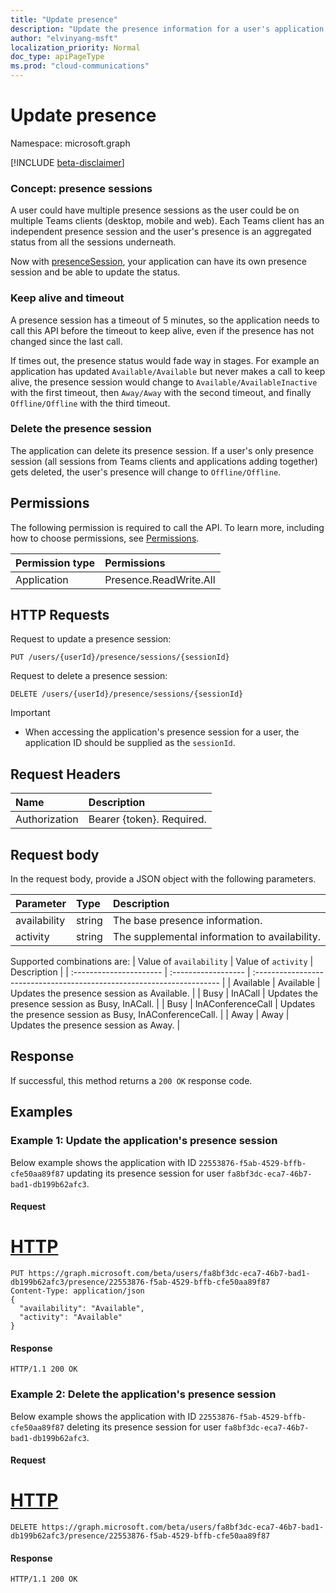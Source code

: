 ```yaml
---
title: "Update presence"
description: "Update the presence information for a user's application session."
author: "elvinyang-msft"
localization_priority: Normal
doc_type: apiPageType
ms.prod: "cloud-communications"
---
```


# Update presence

Namespace: microsoft.graph

[!INCLUDE [beta-disclaimer](../../includes/beta-disclaimer.md)]

### Concept: presence sessions
A user could have multiple presence sessions as the user could be on multiple Teams clients (desktop, mobile and web). Each Teams client has an independent presence session and the user's presence is an aggregated status from all the sessions underneath.

Now with [presenceSession](../resources/presencesession.md), your application can have its own presence session and be able to update the status.

### Keep alive and timeout
A presence session has a timeout of 5 minutes, so the application needs to call this API before the timeout to keep alive, even if the presence has not changed since the last call.

If times out, the presence status would fade way in stages. For example an application has updated `Available/Available` but never makes a call to keep alive, the presence session would change to `Available/AvailableInactive` with the first timeout, then `Away/Away` with the second timeout, and finally `Offline/Offline` with the third timeout.

### Delete the presence session
The application can delete its presence session. If a user's only presence session (all sessions from Teams clients and applications adding together) gets deleted, the user's presence will change to `Offline/Offline`.

## Permissions
The following permission is required to call the API. To learn more, including how to choose permissions, see [Permissions](/graph/permissions-reference).

| Permission type | Permissions            |
| :-------------- | :--------------------- |
| Application     | Presence.ReadWrite.All |

## HTTP Requests
Request to update a presence session:
<!-- { "blockType": "ignored" } -->
```http
PUT /users/{userId}/presence/sessions/{sessionId}
```

Request to delete a presence session:
<!-- { "blockType": "ignored" } -->
```http
DELETE /users/{userId}/presence/sessions/{sessionId}
```

> [!IMPORTANT]
> * When accessing the application's presence session for a user, the application ID should be supplied as the `sessionId`.

## Request Headers
| Name          | Description               |
| :------------ | :------------------------ |
| Authorization | Bearer {token}. Required. |


## Request body

In the request body, provide a JSON object with the following parameters.

| Parameter    | Type   | Description                                   |
| :----------- | :----- | :-------------------------------------------- |
| availability | string | The base presence information.                |
| activity     | string | The supplemental information to availability. |

Supported combinations are:
| Value of `availability` | Value of `activity` | Description                                                            |
| :---------------------- | :------------------ | :--------------------------------------------------------------------- |
| Available               | Available           | Updates the presence session as Available.                                     |
| Busy                    | InACall             | Updates the presence session as Busy, InACall.                                 |
| Busy                    | InAConferenceCall   | Updates the presence session as Busy, InAConferenceCall.                       |
| Away                    | Away                | Updates the presence session as Away.                                          |

## Response
If successful, this method returns a `200 OK` response code.

## Examples

### Example 1: Update the application's presence session
Below example shows the application with ID `22553876-f5ab-4529-bffb-cfe50aa89f87` updating its presence session for user `fa8bf3dc-eca7-46b7-bad1-db199b62afc3`.

#### Request

# [HTTP](#tab/http)
<!-- {
  "blockType": "request",
  "name": "get-your-presence"
}-->

```msgraph-interactive
PUT https://graph.microsoft.com/beta/users/fa8bf3dc-eca7-46b7-bad1-db199b62afc3/presence/22553876-f5ab-4529-bffb-cfe50aa89f87
Content-Type: application/json
{  
  "availability": "Available",
  "activity": "Available"
}
```

#### Response

<!-- {
  "blockType": "response",
  "name": "get-your-presence",
  "@odata.type": "microsoft.graph.presence",
  "truncated":"true"
} -->
```http
HTTP/1.1 200 OK
```

### Example 2: Delete the application's presence session
Below example shows the application with ID `22553876-f5ab-4529-bffb-cfe50aa89f87` deleting its presence session for user `fa8bf3dc-eca7-46b7-bad1-db199b62afc3`.

#### Request

# [HTTP](#tab/http)
<!-- {
  "blockType": "request",
  "name": "get-your-presence"
}-->

```msgraph-interactive
DELETE https://graph.microsoft.com/beta/users/fa8bf3dc-eca7-46b7-bad1-db199b62afc3/presence/22553876-f5ab-4529-bffb-cfe50aa89f87
```

#### Response

<!-- {
  "blockType": "response",
  "name": "get-your-presence",
  "@odata.type": "microsoft.graph.presence",
  "truncated":"true"
} -->
```http
HTTP/1.1 200 OK
```